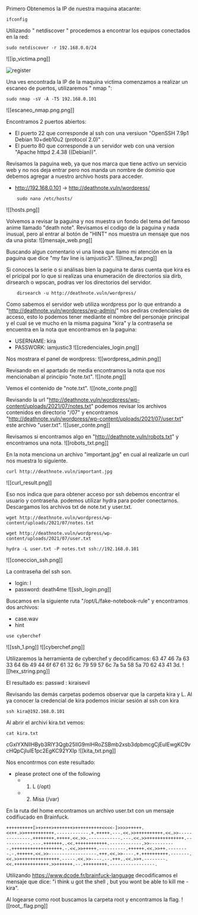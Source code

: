 Primero Obtenemos la IP de nuestra maquina atacante:
```
ifconfig
```

Utilizando " netdiscover " procedemos a encontrar los equipos conectados en la red:
```
sudo netdiscover -r 192.168.0.0/24
```
![[ip_victima.png]]

![register](/imagenes/ip_victima.png)

Una ves encontrada la IP de la maquina victima comenzamos a realizar un escaneo de puertos, utilizaremos " nmap ":
```
sudo nmap -sV -A -T5 192.168.0.101
```
![[escaneo_nmap.png.png]]

Encontramos 2 puertos abiertos:
- El puerto 22 que corresponde al ssh con una versiuon "OpenSSH 7.9p1 Debian 10+deb10u2 (protocol 2.0)" .
- El puerto 80 que corresponde a un servidor web con una version "Apache httpd 2.4.38 ((Debian))".

Revisamos la paguina web, ya que nos marca que tiene activo un servicio web y no nos deja entrar pero nos manda un nombre de dominio que debemos agregar a nuestro archivo hosts para acceder.
- http://192.168.0.101 -> http://deathnote.vuln/wordpress/
```
	sudo nano /etc/hosts/
```
![[hosts.png]]

Volvemos a revisar la paguina y nos muestra un fondo del tema del famoso anime llamado "death note".
Revisamos el codigo de la paguina y nada inusual, pero al entrar al botón de "HINT" nos muestra un mensaje que nos da una pista:
![[mensaje_web.png]]

Buscando algun comentario vi una linea que llamo mi atención en la paguina que dice "my fav line is iamjustic3". 
![[linea_fav.png]]

Si conoces la serie o si análisas bien la paguina te daras cuenta que kira es el pricipal por lo que si realizas una enumeración de directorios sia dirb, dirsearch o wpscan, podras ver los directorios del servidor.
```
	dirsearch -u http://deathnote.vuln/wordpress/
```

Como sabemos el servidor web utiliza wordpress por lo que entrando a "http://deathnote.vuln/wordpress/wp-admin/" nos pediras credenciales de acceso, esto lo podemos tener mediante el nombre del personaje principal y el cual se ve mucho en la misma paguina "kira"
y la contraseña se encuentra en la nota que encontramos en la paguina:
- USERNAME: kira
- PASSWORK: iamjustic3
![[credenciales_login.png]]

Nos mostrara el panel de wordpress:
![[wordpress_admin.png]]

Revisando en el apartado de media encontramos la nota que nos mencionaban al principio "note.txt".
![[note.png]]

Vemos el contenido de "note.txt".
![[note_conte.png]]

Revisando la url "http://deathnote.vuln/wordpress/wp-content/uploads/2021/07/notes.txt"
podemos revisar los archivos contenidos en directorio "/07" y encontramos "http://deathnote.vuln/wordpress/wp-content/uploads/2021/07/user.txt" este archivo "user.txt".
![[user_conte.png]]

Revisamos si encontramos algo en "http://deathnote.vuln/robots.txt" y encontramos una nota.
![[robots_txt.png]]

En la nota menciona un archivo "important.jpg" en cual al realizarle un curl nos muestra lo siguiente.
```
curl http://deathnote.vuln/important.jpg
```
![[curl_result.png]]

Eso nos indica que para obtener acceso por ssh debemos encontrar el usuario y contraseña.
podemos utilizar hydra para poder conectarnos. 
Descargamos los archivos txt de note.txt y user.txt.
```
wget http://deathnote.vuln/wordpress/wp-content/uploads/2021/07/notes.txt
```

```
wget http://deathnote.vuln/wordpress/wp-content/uploads/2021/07/user.txt 
```

```
hydra -L user.txt -P notes.txt ssh://192.168.0.101
```
![[coneccion_ssh.png]]

La contraseña del ssh son.
- login: l   
- password: death4me
![[ssh_login.png]]

Buscamos en la siguiente ruta "/opt/L/fake-notebook-rule" y encontramos dos archivos:
- case.wav
- hint
```
use cyberchef
```
![[ssh_1.png]]
![[cyberchef.png]]

Utilizaremos la herramienta de cyberchef y decodificamos: 63 47 46 7a 63 33 64 6b 49 44 6f 67 61 32 6c 79 59 57 6c 7a 5a 58 5a 70 62 43 41 3d.
![[hex_string.png]]

El resultado es: passwd : kiraisevil 

Revisando las demás carpetas podemos observar que la carpeta kira y L.
Al ya conocer la credencial de kira podemos iniciar sesión al ssh con kira
```
ssh kira@192.168.0.101
```

Al abrir el archivi kira.txt vemos:
```
cat kira.txt
```
cGxlYXNlIHByb3RlY3Qgb25lIG9mIHRoZSBmb2xsb3dpbmcgCjEuIEwgKC9vcHQpCjIuIE1pc2EgKC92YXIp
![[kita_txt.png]]

Nos encontrmos con este resultado:
- please protect one of the following 
	- 1. L (/opt)
	- 2. Misa (/var)

En la ruta del home encontramos un archivo user.txt con un mensaje codifiucado en Brainfuck.
```
++++++++++[>+>+++>+++++++>++++++++++<<<<-]>>>>+++++.<<++.>>+++++++++++.------------.+.+++++.---.<<.>>++++++++++.<<.>>--------------.++++++++.+++++.<<.>>.------------.---.<<.>>++++++++++++++.-----------.---.+++++++..<<.++++++++++++.------------.>>----------.+++++++++++++++++++.-.<<.>>+++++.----------.++++++.<<.>>++.--------.-.++++++.<<.>>------------------.+++.<<.>>----.+.++++++++++.-------.<<.>>+++++++++++++++.-----.<<.>>----.--.+++..<<.>>+.--------.<<.+++++++++++++.>>++++++.--.+++++++++.-----------------.
```

Utilizando https://www.dcode.fr/brainfuck-language decodificamos el mensaje que dice:
"i think u got the shell , but you wont be able to kill me -kira".

Al logearse como root buscamos la carpeta root y encontramos la flag.
![[root_.flag.png]]
